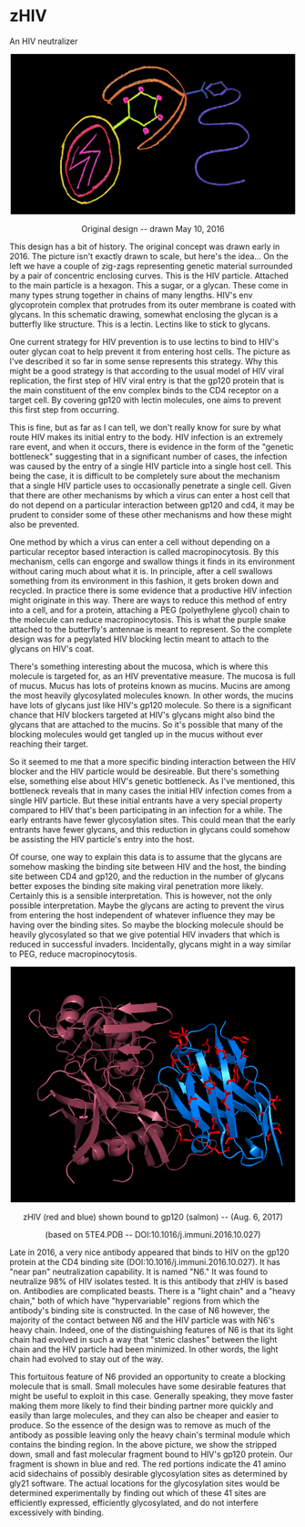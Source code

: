 # zHIV
An HIV neutralizer
<p align="center">
  <img src="HIV-blocker-20160510-blk-1080p.png" width="500"/>
</p>
<p align="center">
  Original design -- drawn May 10, 2016
</p>
This design has a bit of history. The original concept was drawn early in 2016. The picture isn't exactly drawn to scale, but here's the idea... On the left we have a couple of zig-zags representing genetic material surrounded by a pair of concentric enclosing curves. This is the HIV particle. Attached to the main particle is a hexagon. This a sugar, or a glycan. These come in many types strung together in chains of many lengths. HIV's env glycoprotein complex that protrudes from its outer membrane is coated with glycans. In this schematic drawing, somewhat enclosing the glycan is a butterfly like structure. This is a lectin. Lectins like to stick to glycans.
<p>
</p>
<p>
One current strategy for HIV prevention is to use lectins to bind to HIV's outer glycan coat to help prevent it from entering host cells. The picture as I've described it so far in some sense represents this strategy. Why this might be a good strategy is that according to the usual model of HIV viral replication, the first step of HIV viral entry is that the gp120 protein that is the main constituent of the env complex binds to the CD4 receptor on a target cell. By covering gp120 with lectin molecules, one aims to prevent this first step from occurring.
</p>
<p>
This is fine, but as far as I can tell, we don't really know for sure by what route HIV makes its initial entry to the body. HIV infection is an extremely rare event, and when it occurs, there is evidence in the form of the "genetic bottleneck" suggesting that in a significant number of cases, the infection was caused by the entry of a single HIV particle into a single host cell. This being the case, it is difficult to be completely sure about the mechanism that a single HIV particle uses to occasionally penetrate a single cell. Given that there are other mechanisms by which a virus can enter a host cell that do not depend on a particular interaction between gp120 and cd4, it may be prudent to consider some of these other mechanisms and how these might also be prevented.
</p>
<p>
One method by which a virus can enter a cell without depending on a particular receptor based interaction is called macropinocytosis. By this mechanism, cells can engorge and swallow things it finds in its environment without caring much about what it is. In principle, after a cell swallows something from its environment in this fashion, it gets broken down and recycled. In practice there is some evidence that a productive HIV infection might originate in this way. There are ways to reduce this method of entry into a cell, and for a protein, attaching a PEG (polyethylene glycol) chain to the molecule can reduce macropinocytosis. This is what the purple snake attached to the butterfly's antennae is meant to represent. So the complete design was for a pegylated HIV blocking lectin meant to attach to the glycans on HIV's coat.
</p>
<p>
There's something interesting about the mucosa, which is where this molecule is targeted for, as an HIV preventative measure. The mucosa is full of mucus. Mucus has lots of proteins known as mucins. Mucins are among the most heavily glycosylated molecules known. In other words, the mucins have lots of glycans just like HIV's gp120 molecule. So there is a significant chance that HIV blockers targeted at HIV's glycans might also bind the glycans that are attached to the mucins. So it's possible that many of the blocking molecules would get tangled up in the mucus without ever reaching their target.
</p>
<p>
So it seemed to me that a more specific binding interaction between the HIV blocker and the HIV particle would be desireable. But there's something else, something else about HIV's genetic bottleneck. As I've mentioned, this bottleneck reveals that in many cases the initial HIV infection comes from a single HIV particle. But these initial entrants have a very special property compared to HIV that's been participating in an infection for a while. The early entrants have fewer glycosylation sites. This could mean that the early entrants have fewer glycans, and this reduction in glycans could somehow be assisting the HIV particle's entry into the host.
</p>
<p>
Of course, one way to explain this data is to assume that the glycans are somehow masking the binding site between HIV and the host, the binding site between CD4 and gp120, and the reduction in the number of glycans better exposes the binding site making viral penetration more likely. Certainly this is a sensible interpretation. This is however, not the only possible interpretation. Maybe the glycans are acting to prevent the virus from entering the host independent of whatever influence they may be having over the binding sites. So maybe the blocking molecule should be heavily glycosylated so that we give potential HIV invaders that which is reduced in successful invaders. Incidentally, glycans might in a way similar to PEG, reduce macropinocytosis.
</p>
<p align="center">
  <img src="5te4frag.png" width="500"/>
</p>
<p align="center">
  zHIV (red and blue) shown bound to gp120 (salmon) -- (Aug. 6, 2017)
</p>
<p align="center">
  (based on 5TE4.PDB -- DOI:10.1016/j.immuni.2016.10.027)
</p>

Late in 2016, a very nice antibody appeared that binds to HIV on the gp120 protein at the CD4 binding site (DOI:10.1016/j.immuni.2016.10.027). It has "near pan" neutralization capability. It is named "N6." It was found to neutralize 98% of HIV isolates tested. It is this antibody that zHIV is based on. Antibodies are complicated beasts. There is a "light chain" and a "heavy chain," both of which have "hypervariable" regions from which the antibody's binding site is constructed. In the case of N6 however, the majority of the contact between N6 and the HIV particle was with N6's heavy chain. Indeed, one of the distinguishing features of N6 is that its light chain had evolved in such a way that "steric clashes" between the light chain and the HIV particle had been minimized. In other words, the light chain had evolved to stay out of the way.

This fortuitous feature of N6 provided an opportunity to create a blocking molecule that is small. Small molecules have some desirable features that might be useful to exploit in this case. Generally speaking, they move faster making them more likely to find their binding partner more quickly and easily than large molecules, and they can also be cheaper and easier to produce. So the essence of the design was to remove as much of the antibody as possible leaving only the heavy chain's terminal module which contains the binding region. In the above picture, we show the stripped down, small and fast molecular fragment bound to HIV's gp120 protein. Our fragment is shown in blue and red. The red portions indicate the 41 amino acid sidechains of possibly desirable glycosylation sites as determined by gly21 software. The actual locations for the glycosylation sites would be determined experimentally by finding out which of these 41 sites are efficiently expressed, efficiently glycosylated, and do not interfere excessively with binding.

